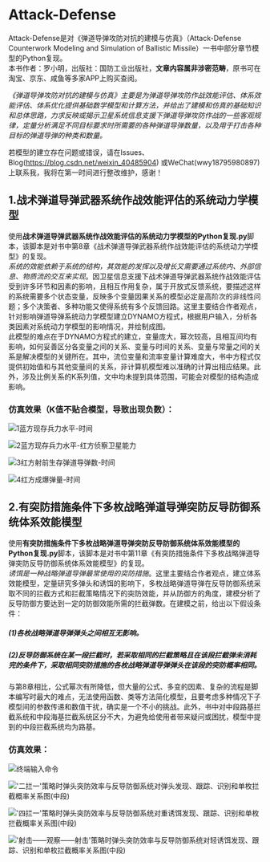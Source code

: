 # Attack-Defense
Attack-Defense是对《弹道导弹攻防对抗的建模与仿真》（Attack-Defense Counterwork Modeling and Simulation of Ballistic Missile）一书中部分章节模型的Python复现。<br>
本书作者：罗小明，出版社：国防工业出版社，**文章内容属非涉密范畴**，原书可在淘宝、京东、咸鱼等多家APP上购买查阅。<br>

*《弹道导弹攻防对抗的建模与仿真》主要是为弹道导弹攻防作战效能评估、体系效能评估、体系优化提供基础数学模型和计算方法，并给出了建模和仿真的基础知识和总体思路，力求反映或揭示卫星系统信息支援下弹道导弹攻防作战的一些客观规律，定量分析满足不同目标要求时所需要的各种弹道导弹数量，以及用于打击各种目标的弹道导弹的种类和数量。*<br>

若模型的建立存在问题或错误，请在Issues、 Blog(https://blog.csdn.net/weixin_40485904) 或WeChat(wwy18795980897) 上联系我，我将在第一时间进行整改维护，感谢！<br>
## 1.战术弹道导弹武器系统作战效能评估的系统动力学模型
使用**战术弹道导弹武器系统作战效能评估的系统动力学模型的Python复现.py**脚本，该脚本是对书中第8章《战术弹道导弹武器系统作战效能评估的系统动力学模型》的复现。<br>
*系统的效能依赖于系统的结构，其效能的发挥以及增长又需要通过系统内、外部信息、物质流的交互来实现*。因卫星信息支援下战术弹道导弹武器系统作战效能评估受到许多环节和因素的影响，且相互作用复杂，属于开放式反馈系统，要描述这样的系统需要多个状态变量，反映多个变量因果关系的模型必定是高阶次的非线性问题；多个决策者、多种功能又使得系统有多个反馈回路。这里主要结合作者观点，针对影响弹道导弹系统动力学模型建立DYNAMO方程式，根据用户输入，分析各类因素对系统动力学模型的影响情况，并绘制成图。<br>
此模型的难点在于DYNAMO方程式的建立，变量庞大，幂次较高，且相互间均有影响，如何妥善区分各变量之间的关系、变量与时间的关系、变量与常量之间的关系是解决模型的关键所在。其中，流位变量和流率变量计算难度大，书中方程式仅提供初始值和与其他变量间的关系，非计算机模型难以准确的计算出相应结果。此外，涉及比例关系的K系列值，文中均未提到具体范围，可能会对模型的结构造成影响。<br>
### 仿真效果（K值不贴合模型，导致出现负数）：<br>
![1蓝方现存兵力水平-时间](https://user-images.githubusercontent.com/39434325/211376974-584378c6-afa6-4d3e-bd6f-877e6c97b2d8.png)<br>

![2蓝方现存兵力水平-红方侦察卫星能力](https://user-images.githubusercontent.com/39434325/211377000-584f993b-8c43-4b17-9132-a33588fcbfe3.png)<br>

![3红方射前生存弹道导弹数-时间](https://user-images.githubusercontent.com/39434325/211377027-665a0416-22c5-4221-be81-b466935d6131.png)<br>

![4红方成爆弹量-时间](https://user-images.githubusercontent.com/39434325/211377055-57de718e-c75f-4e01-bd55-4815fb548617.png)<br>

## 2.有突防措施条件下多枚战略弹道导弹突防反导防御系统体系效能模型
使用**有突防措施条件下多枚战略弹道导弹突防反导防御系统体系效能模型的Python复现.py**脚本，该脚本是对书中第11章《有突防措施条件下多枚战略弹道导弹突防反导防御系统体系效能模型》的复现。<br>
*诱饵是一种战略弹道导弹最常使用的突防措施*。这里主要结合作者观点，建立体系效能模型，定量研究多弹头和诱饵的影响下，多枚战略弹道导弹在反导防御系统采取不同的拦截方式和拦截策略情况下的突防效能，并从防御方的角度，建模分析了反导防御方要达到一定的防御效能所需的拦截弹数。在建模之前，给出以下假设条件：<br>
##### (1)各枚战略弹道导弹弹头之间相互无影响。<br>
##### (2)反导防御系统在某一段拦截时，若采取相同的拦截策略且在该段拦截弹未消耗完的条件下，采取相同突防措施的各枚战略弹道导弹弹头在该段的突防概率相同。<br>
与第8章相比，公式幂次有所降低，但大量的公式、多变的因素、复杂的流程是脚本编写时最大的难点，无法使用函数、类等方法简化模型，且要考虑多种情况下子模型间的参数传递和数值干扰，确实是一个不小的挑战。此外，书中对中段路基拦截系统和中段海基拦截系统区分不大，为避免给使用者带来疑问或困扰，模型中提到的中段拦截系统均为路基。<br>
### 仿真效果：<br>
![终端输入命令](https://user-images.githubusercontent.com/39434325/211377101-f8c6dd1d-f836-4058-a7c5-4c90397e4b8b.png)<br>

!['二拦一'策略时弹头突防效率与反导防御系统对弹头发现、跟踪、识别和单枚拦截概率关系图(中段)](https://user-images.githubusercontent.com/39434325/211377126-ee225656-b2f1-4ded-b138-4823f7f7e3d2.png)<br>

!['四拦一'策略时弹头突防效率与反导防御系统对重诱饵发现、跟踪、识别和单枚拦截概率关系图(中段)](https://user-images.githubusercontent.com/39434325/211377151-89ab91cb-879e-4277-9692-030ee4f2ad75.png)<br>

!['射击——观察——射击'策略时弹头突防效率与反导防御系统对轻诱饵发现、跟踪、识别和单枚拦截概率关系图(中段)](https://user-images.githubusercontent.com/39434325/211377195-a33c52e9-8490-4d8b-a41f-81811e9dedb6.png)

